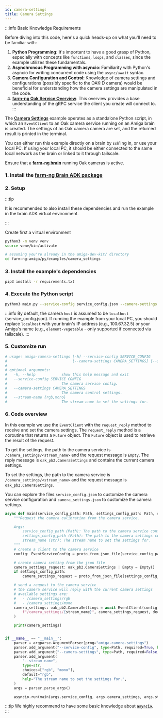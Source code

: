 ```yaml
---
id: camera-settings
title: Camera Settings
---
```


:::info Basic Knowledge Requirements

Before diving into this code, here's a quick heads-up on what you'll need to be familiar with:

1. **Python Programming**: It's important to have a good grasp of Python, especially with concepts
like `functions`, `loops`, and `classes`, since the example utilizes these fundamentals.
2. **Asynchronous Programming with asyncio**: Familiarity with Python's asyncio for writing concurrent
code using the `async/await` syntax.
3. **Camera Configuration and Control**: Knowledge of camera settings and configurations
(possibly specific to the OAK-D camera) would be beneficial for understanding how the camera
settings are manipulated in the code.
4. **[farm-ng Oak Service Overview](/docs/concepts/oak_service/)**:
This overview provides a base understanding of the gRPC service the client you create will connect to.
:::

The [**Camera Settings**](https://github.com/farm-ng/farm-ng-amiga/blob/main-v2/py/examples/camera_settings/main.py)
 example operates as a standalone Python script,
in which an `EventClient` to an Oak camera service running on an Amiga brain is created.
The settings of an Oak camera camera are set,
and the returned result is printed in the terminal.

You can either run this example directly on a brain by `ssh`'ing in,
or use your local PC.
If using your local PC, it should be either connected to the same local network as the brain
or linked to it through tailscale.

Ensure that a [**farm-ng brain**](/docs/brain/) running Oak cameras is active.

### 1. Install the [farm-ng Brain ADK package](/docs/brain/brain-install)

### 2. Setup

:::tip

It is recommended to also install these dependencies and run the
example in the brain ADK virtual environment.

:::

Create first a virtual environment

```bash
python3 -m venv venv
source venv/bin/activate
```

```bash
# assuming you're already in the amiga-dev-kit/ directory
cd farm-ng-amiga/py/examples/camera_settings
```

### 3. Install the example's dependencies

```bash
pip3 install -r requirements.txt
```

### 4. Execute the Python script

```bash
python3 main.py --service-config service_config.json --camera-settings camera_settings.json
```

:::info
By default, the camera `host` is assumed to be `localhost` (service_config.json).
If running the example from your local PC, you should replace `localhost` with
your brain's IP address (e.g., 100.67.32.5) or your Amiga's name
(e.g., `element-vegetable` - only supported if connected via tailscale).
:::

### 5. Customize run

```bash
# usage: amiga-camera-settings [-h] --service-config SERVICE_CONFIG
#                              [--camera-settings CAMERA_SETTINGS] [--stream-name {rgb,mono}]
#
# optional arguments:
#   -h, --help            show this help message and exit
#   --service-config SERVICE_CONFIG
#                         The camera service config.
#   --camera-settings CAMERA_SETTINGS
#                         The camera control settings.
#   --stream-name {rgb,mono}
#                         The stream name to set the settings for.
```

### 6. Code overview

In this example we use the `EventClient` with the `request_reply` method to receive and
set the camera settings. The `request_reply` method is a coroutine that returns a `Future` object.
The `Future` object is used to retrieve the result of the request.

To get the settings, the path to the camera service is
`/camera_settings/<stream_name>` and the request message is `Empty`.
The reply message is `oak_pb2.CameraSettings` and contains the current camera settings.

To set the settings, the path to the camera service is `/camera_settings/<stream_name>`
and the request message is `oak_pb2.CameraSettings`.

You can explore the files `service_config.json` to customize the camera service configuration
and `camera_settings.json` to customize the camera settings.

```python
async def main(service_config_path: Path, settings_config_path: Path, stream_name: str) -> None:
    """Request the camera calibration from the camera service.

    Args:
        service_config_path (Path): The path to the camera service config.
        settings_config_path (Path): The path to the camera settings config.
        stream_name (str): The stream name to set the settings for.
    """
    # create a client to the camera service
    config: EventServiceConfig = proto_from_json_file(service_config_path, EventServiceConfig())

    # create camera setting from the json file
    camera_settings_request: oak_pb2.CameraSettings | Empty = Empty()
    if settings_config_path:
        camera_settings_request = proto_from_json_file(settings_config_path, oak_pb2.CameraSettings())

    # send a request to the camera service
    # the camera service will reply with the current camera settings
    # available settings are:
    #   - /camera_settings/rgb
    #   - /camera_settings/mono
    camera_settings: oak_pb2.CameraSettings = await EventClient(config).request_reply(
        f"/camera_settings/{stream_name}", camera_settings_request, decode=True
    )

    print(camera_settings)


if __name__ == "__main__":
    parser = argparse.ArgumentParser(prog="amiga-camera-settings")
    parser.add_argument("--service-config", type=Path, required=True, help="The camera service config.")
    parser.add_argument("--camera-settings", type=Path, required=False, help="The camera control settings.")
    parser.add_argument(
        "--stream-name",
        type=str,
        choices=["rgb", "mono"],
        default="rgb",
        help="The stream name to set the settings for.",
    )
    args = parser.parse_args()

    asyncio.run(main(args.service_config, args.camera_settings, args.stream_name))
```

:::tip
We highly recommend to have some basic knowledge about
[**`asyncio`**](https://docs.python.org/3/library/asyncio.html).
:::
